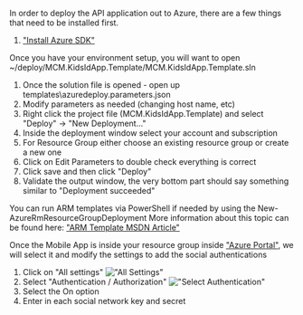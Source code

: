 In order to deploy the API application out to Azure, there are a few things that need to be installed first.

1. ["Install Azure SDK"]("https://azure.microsoft.com/en-us/downloads/")

Once you have your environment setup, you will want to open ~/deploy/MCM.KidsIdApp.Template/MCM.KidsIdApp.Template.sln
1. Once the solution file is opened - open up templates\azuredeploy.parameters.json
1. Modify parameters as needed (changing host name, etc)
1. Right click the project file (MCM.KidsIdApp.Template) and select "Deploy" -> "New Deployment..."
1. Inside the deployment window select your account and subscription
1. For Resource Group either choose an existing resource group or create a new one
1. Click on Edit Parameters to double check everything is correct
1. Click save and then click "Deploy"
1. Validate the output window, the very bottom part should say something similar to "Deployment succeeded"

You can run ARM templates via PowerShell if needed by using the New-AzureRmResourceGroupDeployment 
More information about this topic can be found here: ["ARM Template MSDN Article"]("https://azure.microsoft.com/en-us/documentation/articles/resource-group-template-deploy/")

Once the Mobile App is inside your resource group inside ["Azure Portal"]("http://portal.azure.com/"), we will select it and modify the settings to add the social authentications
1. Click on "All settings"
!["All Settings"]("https://cloud.githubusercontent.com/assets/1068431/13200424/48838696-d80c-11e5-8e89-ad5c55ea5aea.png")
1. Select "Authentication / Authorization"
!["Select Authentication"]("https://cloud.githubusercontent.com/assets/1068431/13200427/b8231c50-d80c-11e5-81b5-1ae56e2286fd.png")
1. Select the On option
1. Enter in each social network key and secret
